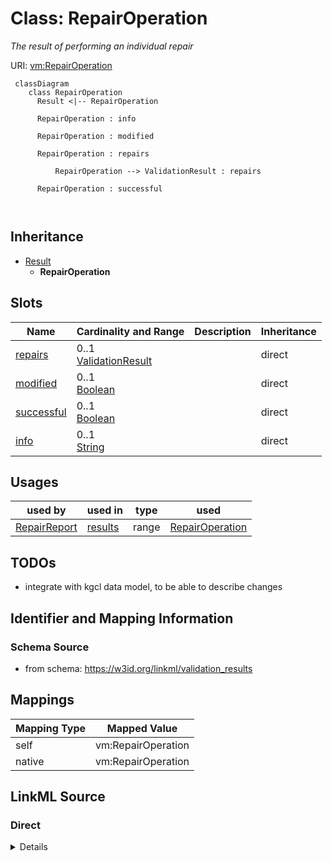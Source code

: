 # Class: RepairOperation


_The result of performing an individual repair_





URI: [vm:RepairOperation](https://w3id.org/linkml/validation-model/RepairOperation)




```{mermaid}
 classDiagram
    class RepairOperation
      Result <|-- RepairOperation
      
      RepairOperation : info
        
      RepairOperation : modified
        
      RepairOperation : repairs
        
          RepairOperation --> ValidationResult : repairs
        
      RepairOperation : successful
        
      
```





## Inheritance
* [Result](Result.md)
    * **RepairOperation**



## Slots

| Name | Cardinality and Range | Description | Inheritance |
| ---  | --- | --- | --- |
| [repairs](repairs.md) | 0..1 <br/> [ValidationResult](ValidationResult.md) |  | direct |
| [modified](modified.md) | 0..1 <br/> [Boolean](Boolean.md) |  | direct |
| [successful](successful.md) | 0..1 <br/> [Boolean](Boolean.md) |  | direct |
| [info](info.md) | 0..1 <br/> [String](String.md) |  | direct |





## Usages

| used by | used in | type | used |
| ---  | --- | --- | --- |
| [RepairReport](RepairReport.md) | [results](results.md) | range | [RepairOperation](RepairOperation.md) |






## TODOs

* integrate with kgcl data model, to be able to describe changes

## Identifier and Mapping Information







### Schema Source


* from schema: https://w3id.org/linkml/validation_results





## Mappings

| Mapping Type | Mapped Value |
| ---  | ---  |
| self | vm:RepairOperation |
| native | vm:RepairOperation |





## LinkML Source

<!-- TODO: investigate https://stackoverflow.com/questions/37606292/how-to-create-tabbed-code-blocks-in-mkdocs-or-sphinx -->

### Direct

<details>
```yaml
name: RepairOperation
description: The result of performing an individual repair
todos:
- integrate with kgcl data model, to be able to describe changes
from_schema: https://w3id.org/linkml/validation_results
is_a: Result
attributes:
  repairs:
    name: repairs
    from_schema: https://w3id.org/linkml/validation_results
    rank: 1000
    domain_of:
    - RepairOperation
    range: ValidationResult
  modified:
    name: modified
    from_schema: https://w3id.org/linkml/validation_results
    rank: 1000
    domain_of:
    - RepairOperation
    range: boolean
  successful:
    name: successful
    from_schema: https://w3id.org/linkml/validation_results
    rank: 1000
    domain_of:
    - RepairOperation
    range: boolean
  info:
    name: info
    from_schema: https://w3id.org/linkml/validation_results
    domain_of:
    - ValidationResult
    - MappingValidationResult
    - RepairOperation
    range: string

```
</details>

### Induced

<details>
```yaml
name: RepairOperation
description: The result of performing an individual repair
todos:
- integrate with kgcl data model, to be able to describe changes
from_schema: https://w3id.org/linkml/validation_results
is_a: Result
attributes:
  repairs:
    name: repairs
    from_schema: https://w3id.org/linkml/validation_results
    rank: 1000
    alias: repairs
    owner: RepairOperation
    domain_of:
    - RepairOperation
    range: ValidationResult
  modified:
    name: modified
    from_schema: https://w3id.org/linkml/validation_results
    rank: 1000
    alias: modified
    owner: RepairOperation
    domain_of:
    - RepairOperation
    range: boolean
  successful:
    name: successful
    from_schema: https://w3id.org/linkml/validation_results
    rank: 1000
    alias: successful
    owner: RepairOperation
    domain_of:
    - RepairOperation
    range: boolean
  info:
    name: info
    from_schema: https://w3id.org/linkml/validation_results
    alias: info
    owner: RepairOperation
    domain_of:
    - ValidationResult
    - MappingValidationResult
    - RepairOperation
    range: string

```
</details>